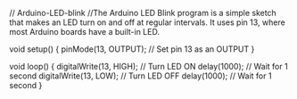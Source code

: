 // Arduino-LED-blink
//The Arduino LED Blink program is a simple sketch that makes an LED turn on and off at regular intervals. It uses pin 13, where most Arduino boards have a built-in LED.  


void setup() {
  pinMode(13, OUTPUT);  // Set pin 13 as an OUTPUT
}

void loop() {
  digitalWrite(13, HIGH);  // Turn LED ON
  delay(1000);             // Wait for 1 second
  digitalWrite(13, LOW);   // Turn LED OFF
  delay(1000);             // Wait for 1 second
}
